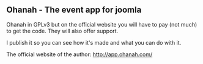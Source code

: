 ## Ohanah - The event app for joomla ##

Ohanah in GPLv3 but on the official website you will have to pay (not much)
to get the code. They will also offer support.

I publish it so you can see how it's made and what you can do with it.

The official website of the author: http://app.ohanah.com/

